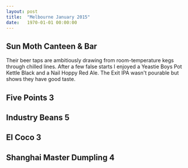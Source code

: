 ```yaml
---
layout: post
title:  "Melbourne January 2015"
date:   1970-01-01 00:00:00
---
```


## Sun Moth Canteen & Bar

Their beer taps are ambitiously drawing from room-temperature kegs through chilled lines.
After a few false starts I enjoyed a Yeastie Boys Pot Kettle Black and a Nail Hoppy Red Ale.
The Exit IPA wasn't pourable but shows they have good taste.

## Five Points 3

## Industry Beans 5

## El Coco 3

## Shanghai Master Dumpling 4
